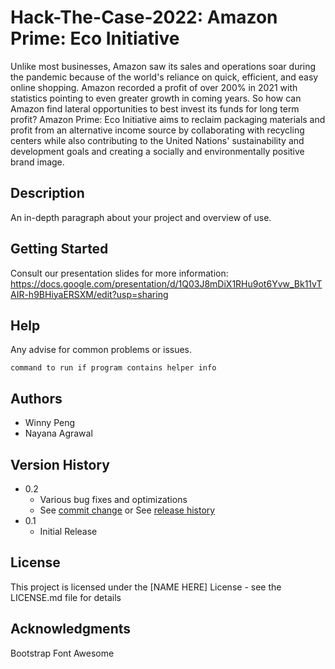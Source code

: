 # Hack-The-Case-2022: Amazon Prime: Eco Initiative

Unlike most businesses, Amazon saw its sales and operations soar during the pandemic because of the world's reliance on quick, efficient, and easy online shopping. Amazon recorded a profit of over 200% in 2021 with statistics pointing to even greater growth in coming years. So how can Amazon find lateral opportunities to best invest its funds for long term profit? Amazon Prime: Eco Initiative aims to reclaim packaging materials and profit from an alternative income source by collaborating with recycling centers while also contributing to the United Nations' sustainability and development goals and creating a socially and environmentally positive brand image.

## Description

An in-depth paragraph about your project and overview of use.

## Getting Started

Consult our presentation slides for more information: https://docs.google.com/presentation/d/1Q03J8mDiX1RHu9ot6Yvw_Bk11vTAIR-h9BHiyaERSXM/edit?usp=sharing

## Help

Any advise for common problems or issues.
```
command to run if program contains helper info
```

## Authors

* Winny Peng
* Nayana Agrawal

## Version History

* 0.2
    * Various bug fixes and optimizations
    * See [commit change]() or See [release history]()
* 0.1
    * Initial Release

## License

This project is licensed under the [NAME HERE] License - see the LICENSE.md file for details

## Acknowledgments

Bootstrap
Font Awesome
